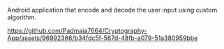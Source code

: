 Android application that encode and decode the user input using custom algorithm.




https://github.com/Padmaja7664/Cryptography-App/assets/96992366/b34fdc5f-567d-48fb-a079-51a380959bbe

